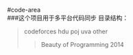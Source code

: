 #code-area  
###这个项目用于多平台代码同步
目录结构：  
>codeforces
>hdu
>poj
>uva
>other
>>Beauty of Programming 2014  
